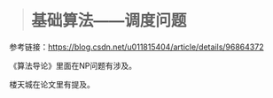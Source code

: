 > # 基础算法——调度问题

参考链接：<https://blog.csdn.net/u011815404/article/details/96864372>

《算法导论》里面在NP问题有涉及。

楼天城在论文里有提及。